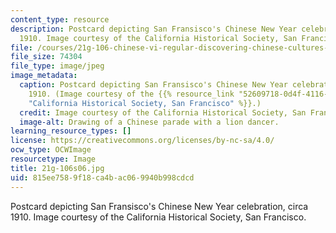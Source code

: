 ```yaml
---
content_type: resource
description: Postcard depicting San Fransisco's Chinese New Year celebration, circa
  1910. Image courtesy of the California Historical Society, San Francisco.
file: /courses/21g-106-chinese-vi-regular-discovering-chinese-cultures-and-societies-spring-2003/815ee7589f18ca4bac069940b998cdcd_21g-106s06.jpg
file_size: 74304
file_type: image/jpeg
image_metadata:
  caption: Postcard depicting San Fransisco's Chinese New Year celebration, circa
    1910. (Image courtesy of the {{% resource_link "52609718-0d4f-4116-b3dd-a88f530517cd"
    "California Historical Society, San Francisco" %}}.)
  credit: Image courtesy of the California Historical Society, San Francisco.
  image-alt: Drawing of a Chinese parade with a lion dancer.
learning_resource_types: []
license: https://creativecommons.org/licenses/by-nc-sa/4.0/
ocw_type: OCWImage
resourcetype: Image
title: 21g-106s06.jpg
uid: 815ee758-9f18-ca4b-ac06-9940b998cdcd
---
```

Postcard depicting San Fransisco's Chinese New Year celebration, circa 1910. Image courtesy of the California Historical Society, San Francisco.
